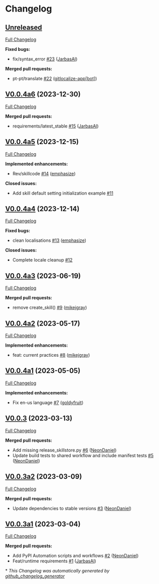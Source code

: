 # Changelog

## [Unreleased](https://github.com/OpenVoiceOS/skill-ovos-hello-world/tree/HEAD)

[Full Changelog](https://github.com/OpenVoiceOS/skill-ovos-hello-world/compare/V0.0.4a6...HEAD)

**Fixed bugs:**

- fix/syntax\_error [\#23](https://github.com/OpenVoiceOS/skill-ovos-hello-world/pull/23) ([JarbasAl](https://github.com/JarbasAl))

**Merged pull requests:**

- pt-pt/translate [\#22](https://github.com/OpenVoiceOS/skill-ovos-hello-world/pull/22) ([gitlocalize-app[bot]](https://github.com/apps/gitlocalize-app))

## [V0.0.4a6](https://github.com/OpenVoiceOS/skill-ovos-hello-world/tree/V0.0.4a6) (2023-12-30)

[Full Changelog](https://github.com/OpenVoiceOS/skill-ovos-hello-world/compare/V0.0.4a5...V0.0.4a6)

**Merged pull requests:**

- requirements/latest\_stable [\#15](https://github.com/OpenVoiceOS/skill-ovos-hello-world/pull/15) ([JarbasAl](https://github.com/JarbasAl))

## [V0.0.4a5](https://github.com/OpenVoiceOS/skill-ovos-hello-world/tree/V0.0.4a5) (2023-12-15)

[Full Changelog](https://github.com/OpenVoiceOS/skill-ovos-hello-world/compare/V0.0.4a4...V0.0.4a5)

**Implemented enhancements:**

- Rev/skillcode [\#14](https://github.com/OpenVoiceOS/skill-ovos-hello-world/pull/14) ([emphasize](https://github.com/emphasize))

**Closed issues:**

- Add skill default setting initialization example [\#11](https://github.com/OpenVoiceOS/skill-ovos-hello-world/issues/11)

## [V0.0.4a4](https://github.com/OpenVoiceOS/skill-ovos-hello-world/tree/V0.0.4a4) (2023-12-14)

[Full Changelog](https://github.com/OpenVoiceOS/skill-ovos-hello-world/compare/V0.0.4a3...V0.0.4a4)

**Fixed bugs:**

- clean localisations [\#13](https://github.com/OpenVoiceOS/skill-ovos-hello-world/pull/13) ([emphasize](https://github.com/emphasize))

**Closed issues:**

- Complete locale cleanup [\#12](https://github.com/OpenVoiceOS/skill-ovos-hello-world/issues/12)

## [V0.0.4a3](https://github.com/OpenVoiceOS/skill-ovos-hello-world/tree/V0.0.4a3) (2023-06-19)

[Full Changelog](https://github.com/OpenVoiceOS/skill-ovos-hello-world/compare/V0.0.4a2...V0.0.4a3)

**Merged pull requests:**

- remove create\_skill\(\) [\#9](https://github.com/OpenVoiceOS/skill-ovos-hello-world/pull/9) ([mikejgray](https://github.com/mikejgray))

## [V0.0.4a2](https://github.com/OpenVoiceOS/skill-ovos-hello-world/tree/V0.0.4a2) (2023-05-17)

[Full Changelog](https://github.com/OpenVoiceOS/skill-ovos-hello-world/compare/V0.0.4a1...V0.0.4a2)

**Implemented enhancements:**

- feat: current practices [\#8](https://github.com/OpenVoiceOS/skill-ovos-hello-world/pull/8) ([mikejgray](https://github.com/mikejgray))

## [V0.0.4a1](https://github.com/OpenVoiceOS/skill-ovos-hello-world/tree/V0.0.4a1) (2023-05-05)

[Full Changelog](https://github.com/OpenVoiceOS/skill-ovos-hello-world/compare/V0.0.3...V0.0.4a1)

**Implemented enhancements:**

- Fix en-us language [\#7](https://github.com/OpenVoiceOS/skill-ovos-hello-world/pull/7) ([goldyfruit](https://github.com/goldyfruit))

## [V0.0.3](https://github.com/OpenVoiceOS/skill-ovos-hello-world/tree/V0.0.3) (2023-03-13)

[Full Changelog](https://github.com/OpenVoiceOS/skill-ovos-hello-world/compare/V0.0.3a2...V0.0.3)

**Merged pull requests:**

- Add missing release\_skillstore.py [\#6](https://github.com/OpenVoiceOS/skill-ovos-hello-world/pull/6) ([NeonDaniel](https://github.com/NeonDaniel))
- Update build tests to shared workflow and include manifest tests [\#5](https://github.com/OpenVoiceOS/skill-ovos-hello-world/pull/5) ([NeonDaniel](https://github.com/NeonDaniel))

## [V0.0.3a2](https://github.com/OpenVoiceOS/skill-ovos-hello-world/tree/V0.0.3a2) (2023-03-09)

[Full Changelog](https://github.com/OpenVoiceOS/skill-ovos-hello-world/compare/V0.0.3a1...V0.0.3a2)

**Merged pull requests:**

- Update dependencies to stable versions [\#3](https://github.com/OpenVoiceOS/skill-ovos-hello-world/pull/3) ([NeonDaniel](https://github.com/NeonDaniel))

## [V0.0.3a1](https://github.com/OpenVoiceOS/skill-ovos-hello-world/tree/V0.0.3a1) (2023-03-04)

[Full Changelog](https://github.com/OpenVoiceOS/skill-ovos-hello-world/compare/9af53d8718526e0bea2bbb479321a4864e6bb77c...V0.0.3a1)

**Merged pull requests:**

- Add PyPI Automation scripts and workflows [\#2](https://github.com/OpenVoiceOS/skill-ovos-hello-world/pull/2) ([NeonDaniel](https://github.com/NeonDaniel))
- Feat/runtime requirements [\#1](https://github.com/OpenVoiceOS/skill-ovos-hello-world/pull/1) ([JarbasAl](https://github.com/JarbasAl))



\* *This Changelog was automatically generated by [github_changelog_generator](https://github.com/github-changelog-generator/github-changelog-generator)*

